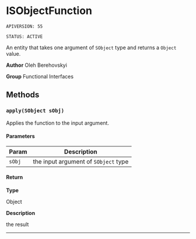 # ISObjectFunction

`APIVERSION: 55`

`STATUS: ACTIVE`

An entity that takes one argument of `SObject` type and returns a `Object` value.


**Author** Oleh Berehovskyi


**Group** Functional Interfaces

## Methods
### `apply(SObject sObj)`

Applies the function to the input argument.

#### Parameters
|Param|Description|
|---|---|
|`sObj`|the input argument of `SObject` type|

#### Return

**Type**

Object

**Description**

the result

---
